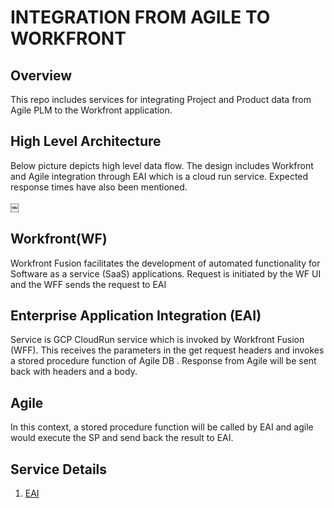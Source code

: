 # INTEGRATION FROM AGILE TO WORKFRONT

## Overview

This repo includes services for integrating Project and Product data from Agile PLM to the Workfront application.

## High Level Architecture

Below picture depicts high level data flow. The design includes Workfront and Agile integration through EAI which is a cloud run service.
Expected response times have also been mentioned.

￼
## Workfront(WF) 
Workfront Fusion facilitates the development of automated functionality for Software as a service (SaaS) applications. Request is initiated by the WF UI and the WFF sends the request to EAI
 

## Enterprise Application Integration (EAI) 
Service is GCP CloudRun service which is invoked by Workfront Fusion (WFF). This receives the parameters in the get request headers and invokes a stored procedure function of Agile DB . Response from Agile will be sent back with headers and a body.


## Agile
In this context, a stored procedure function will be called by EAI and agile would execute the SP and send back the result to EAI.


## Service Details

1. [EAI]() 
